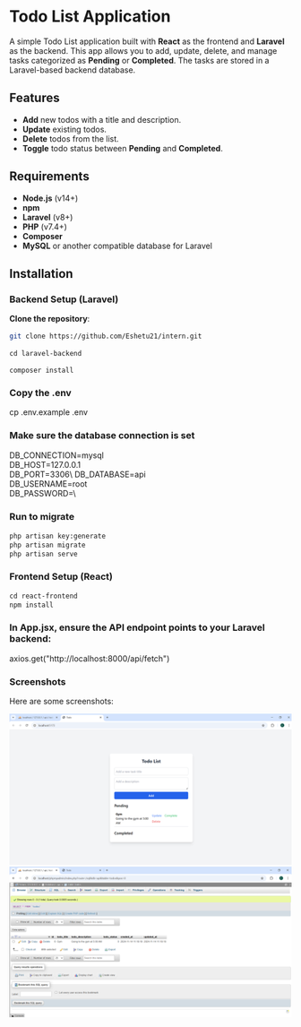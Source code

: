 # Todo List Application

A simple Todo List application built with **React** as the frontend and **Laravel** as the backend. This app allows you to add, update, delete, and manage tasks categorized as **Pending** or **Completed**. The tasks are stored in a Laravel-based backend database.

## Features
- **Add** new todos with a title and description.
- **Update** existing todos.
- **Delete** todos from the list.
- **Toggle** todo status between **Pending** and **Completed**.

## Requirements
- **Node.js** (v14+)
- **npm**
- **Laravel** (v8+)
- **PHP** (v7.4+)
- **Composer**
- **MySQL** or another compatible database for Laravel

## Installation

### Backend Setup (Laravel)

**Clone the repository**:
   ```bash
   git clone https://github.com/Eshetu21/intern.git
   ```
   ```
   cd laravel-backend
   ```
   ```
   composer install
   ```
### Copy the .env
   cp .env.example .env
### Make sure the database connection is set
   DB_CONNECTION=mysql\
   DB_HOST=127.0.0.1\
   DB_PORT=3306\ 
   DB_DATABASE=api\
   DB_USERNAME=root\
   DB_PASSWORD=\   
### Run to migrate
   ```
   php artisan key:generate
   php artisan migrate
   php artisan serve
   ```

### Frontend Setup (React)
   ```
   cd react-frontend
   npm install
   ```
### In App.jsx, ensure the API endpoint points to your Laravel backend:
   axios.get("http://localhost:8000/api/fetch")

### Screenshots

Here are some screenshots:

![Screenshot 1](react-frontend/src/assets/1.png)
![Screenshot 2](react-frontend/src/assets/2.png)




